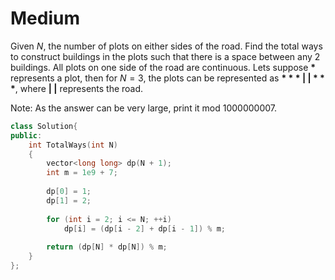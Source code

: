 # Medium

Given $N$, the number of plots on either sides of the road. Find the total ways to construct buildings in the plots such that there is a space between any $2$ buildings. All plots on one side of the road are continuous.
Lets suppose __*__ represents a plot, then for $N=3$, the plots can be represented as __* * * | | * * *__, where __| |__ represents the road.

Note: As the answer can be very large, print it mod $1000000007$.

```cpp
class Solution{
public:
    int TotalWays(int N)
    {
        vector<long long> dp(N + 1);
        int m = 1e9 + 7;
        
        dp[0] = 1;
        dp[1] = 2;
        
        for (int i = 2; i <= N; ++i)
            dp[i] = (dp[i - 2] + dp[i - 1]) % m;
            
        return (dp[N] * dp[N]) % m;
    }
};
```

